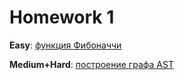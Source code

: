 # Homework 1

**Easy**: [функция Фибоначчи](fib.py)

**Medium+Hard**: [построение графа AST](AST.py)


